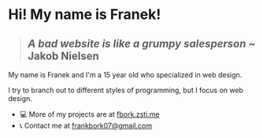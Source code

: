 # Hi! My name is Franek!

> ## *A bad website is like a grumpy salesperson* ~ Jakob Nielsen

My name is Franek and I'm a 15 year old who specialized in web design.

I try to branch out to different styles of programming, but I focus on web design.

* 💻 More of my projects are at [fbork.zsti.me](https://fbork.zsti.me)
* 📞 Contact me at frankbork07@gmail.com
